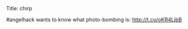 Title: chirp

#angelhack wants to know what photo-bombing is: <a href="http://t.co/oKR4LjbB">http://t.co/oKR4LjbB</a>
